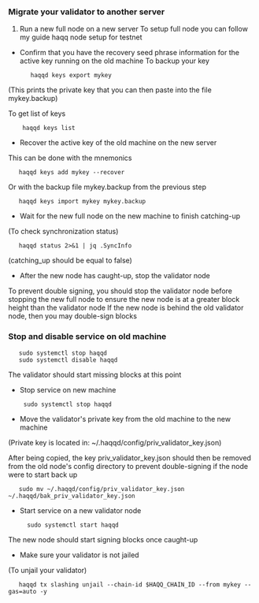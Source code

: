 ### Migrate your validator to another server

1. Run a new full node on a new server
To setup full node you can follow my guide haqq node setup for testnet

+ Confirm that you have the recovery seed phrase information for the active key running on the old machine
To backup your key

         haqqd keys export mykey

(This prints the private key that you can then paste into the file mykey.backup)

To get list of keys

        haqqd keys list
        
        
+ Recover the active key of the old machine on the new server

This can be done with the mnemonics

       haqqd keys add mykey --recover
       
       
Or with the backup file mykey.backup from the previous step


       haqqd keys import mykey mykey.backup
       
       
+ Wait for the new full node on the new machine to finish catching-up

(To check synchronization status)

       haqqd status 2>&1 | jq .SyncInfo
       
       
(catching_up should be equal to false)

+ After the new node has caught-up, stop the validator node


To prevent double signing, you should stop the validator node before stopping the new full node to ensure the new node is at a greater block height than the validator node If the new node is behind the old validator node, then you may double-sign blocks

### Stop and disable service on old machine

       sudo systemctl stop haqqd
       sudo systemctl disable haqqd
       
The validator should start missing blocks at this point

+ Stop service on new machine

       sudo systemctl stop haqqd
       
       
+ Move the validator's private key from the old machine to the new machine


(Private key is located in: ~/.haqqd/config/priv_validator_key.json)

After being copied, the key priv_validator_key.json should then be removed from the old node's config directory to prevent double-signing if the node were to start back up

       sudo mv ~/.haqqd/config/priv_validator_key.json ~/.haqqd/bak_priv_validator_key.json
       
       
+ Start service on a new validator node

        sudo systemctl start haqqd
      
      
The new node should start signing blocks once caught-up

+ Make sure your validator is not jailed

(To unjail your validator)

       haqqd tx slashing unjail --chain-id $HAQQ_CHAIN_ID --from mykey --gas=auto -y
